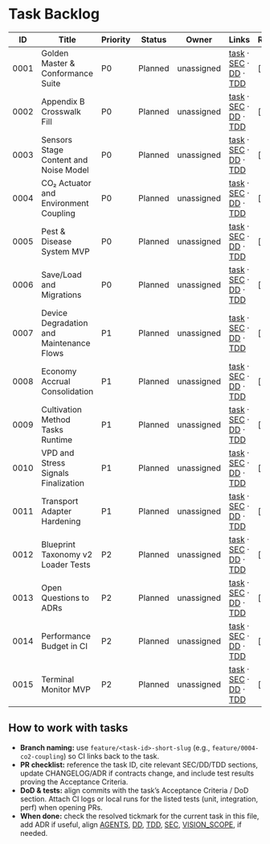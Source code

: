 # Task Backlog

| ID   | Title | Priority | Status | Owner | Links | Resolved |
| ---- | ----- | -------- | ------ | ----- | ----- | -------- |
| 0001 | Golden Master & Conformance Suite | P0 | Planned | unassigned | [task](./0001-golden-master-and-conformance-suite.md) · [SEC](../SEC.md) · [DD](../DD.md) · [TDD](../TDD.md) | [ ] |
| 0002 | Appendix B Crosswalk Fill | P0 | Planned | unassigned | [task](./0002-appendix-b-crosswalk-fill.md) · [SEC](../SEC.md) · [DD](../DD.md) · [TDD](../TDD.md) | [ ] |
| 0003 | Sensors Stage Content and Noise Model | P0 | Planned | unassigned | [task](./0003-sensors-stage-content-and-noise-model.md) · [SEC](../SEC.md) · [DD](../DD.md) · [TDD](../TDD.md) | [ ] |
| 0004 | CO₂ Actuator and Environment Coupling | P0 | Planned | unassigned | [task](./0004-co2-actuator-and-environment-coupling.md) · [SEC](../SEC.md) · [DD](../DD.md) · [TDD](../TDD.md) | [ ] |
| 0005 | Pest & Disease System MVP | P0 | Planned | unassigned | [task](./0005-pest-disease-system-mvp.md) · [SEC](../SEC.md) · [DD](../DD.md) · [TDD](../TDD.md) | [ ] |
| 0006 | Save/Load and Migrations | P0 | Planned | unassigned | [task](./0006-save-load-and-migrations.md) · [SEC](../SEC.md) · [DD](../DD.md) · [TDD](../TDD.md) | [ ] |
| 0007 | Device Degradation and Maintenance Flows | P1 | Planned | unassigned | [task](./0007-device-degradation-and-maintenance-flows.md) · [SEC](../SEC.md) · [DD](../DD.md) · [TDD](../TDD.md) | [ ] |
| 0008 | Economy Accrual Consolidation | P1 | Planned | unassigned | [task](./0008-economy-accrual-consolidation.md) · [SEC](../SEC.md) · [DD](../DD.md) · [TDD](../TDD.md) | [ ] |
| 0009 | Cultivation Method Tasks Runtime | P1 | Planned | unassigned | [task](./0009-cultivation-method-tasks-runtime.md) · [SEC](../SEC.md) · [DD](../DD.md) · [TDD](../TDD.md) | [ ] |
| 0010 | VPD and Stress Signals Finalization | P1 | Planned | unassigned | [task](./0010-vpd-and-stress-signals-finalization.md) · [SEC](../SEC.md) · [DD](../DD.md) · [TDD](../TDD.md) | [ ] |
| 0011 | Transport Adapter Hardening | P1 | Planned | unassigned | [task](./0011-transport-adapter-hardening.md) · [SEC](../SEC.md) · [DD](../DD.md) · [TDD](../TDD.md) | [ ] |
| 0012 | Blueprint Taxonomy v2 Loader Tests | P2 | Planned | unassigned | [task](./0012-blueprint-taxonomy-v2-loader-tests.md) · [SEC](../SEC.md) · [DD](../DD.md) · [TDD](../TDD.md) | [ ] |
| 0013 | Open Questions to ADRs | P2 | Planned | unassigned | [task](./0013-open-questions-to-adrs.md) · [SEC](../SEC.md) · [DD](../DD.md) · [TDD](../TDD.md) | [ ] |
| 0014 | Performance Budget in CI | P2 | Planned | unassigned | [task](./0014-performance-budget-in-ci.md) · [SEC](../SEC.md) · [DD](../DD.md) · [TDD](../TDD.md) | [ ] |
| 0015 | Terminal Monitor MVP | P2 | Planned | unassigned | [task](./0015-terminal-monitor-mvp.md) · [SEC](../SEC.md) · [DD](../DD.md) · [TDD](../TDD.md) | [ ] |

## How to work with tasks
- **Branch naming:** use `feature/<task-id>-short-slug` (e.g., `feature/0004-co2-coupling`) so CI links back to the task.
- **PR checklist:** reference the task ID, cite relevant SEC/DD/TDD sections, update CHANGELOG/ADR if contracts change, and include test results proving the Acceptance Criteria.
- **DoD & tests:** align commits with the task’s Acceptance Criteria / DoD section. Attach CI logs or local runs for the listed tests (unit, integration, perf) when opening PRs.
- **When done:** check the resolved tickmark for the current task in this file, add ADR if useful, align [AGENTS](../../AGENTS.md), [DD](../DD.md), [TDD](../TDD.md), [SEC](../SEC.md), [VISION_SCOPE](../VISION_SCOPE.md), if needed.